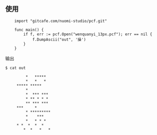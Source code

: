 
使用
----

		import "gitcafe.com/nuomi-studio/pcf.git"

		func main() {
			if f, err := pcf.Open("wenquanyi_13px.pcf"); err == nil {
				f.DumpAscii("out", '操')
			}
		}

输出
	
	$ cat out
 
			 *   *****                     
			 *   *   *                     
		 ***** *****                     
			 *                             
			 *  *** ***                    
			 * ** * * *                    
			 ** *** ***                    
		 ***     *                       
			 * *********                   
			 *    ***                      
			 *   * * *                     
		 * *  *  *  *                    
			*  *   *   *                   

